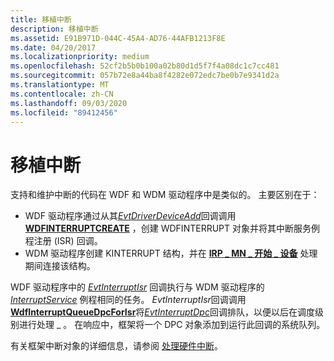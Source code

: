 ```yaml
---
title: 移植中断
description: 移植中断
ms.assetid: E91B971D-044C-45A4-AD76-44AFB1213F8E
ms.date: 04/20/2017
ms.localizationpriority: medium
ms.openlocfilehash: 52cf2b5b0b100a02b80d1d5f7f4a08dc1c7cc481
ms.sourcegitcommit: 057b72e8a44ba8f4282e072edc7be0b7e9341d2a
ms.translationtype: MT
ms.contentlocale: zh-CN
ms.lasthandoff: 09/03/2020
ms.locfileid: "89412456"
---
```

# <a name="porting-interrupts"></a>移植中断


支持和维护中断的代码在 WDF 和 WDM 驱动程序中是类似的。 主要区别在于：

-   WDF 驱动程序通过从其[*EvtDriverDeviceAdd*](/windows-hardware/drivers/ddi/wdfdriver/nc-wdfdriver-evt_wdf_driver_device_add)回调调用[**WDFINTERRUPTCREATE**](/windows-hardware/drivers/ddi/wdfinterrupt/nf-wdfinterrupt-wdfinterruptcreate) ，创建 WDFINTERRUPT 对象并将其中断服务例程注册 (ISR) 回调。
-   WDM 驱动程序创建 KINTERRUPT 结构，并在 [**IRP \_ MN \_ 开始 \_ 设备**](../kernel/irp-mn-start-device.md) 处理期间连接该结构。

WDF 驱动程序中的 [*EvtInterruptIsr*](/windows-hardware/drivers/ddi/wdfinterrupt/nc-wdfinterrupt-evt_wdf_interrupt_isr) 回调执行与 WDM 驱动程序的 [*InterruptService*](/windows-hardware/drivers/ddi/wdm/nc-wdm-kservice_routine) 例程相同的任务。 *EvtInterruptIsr*回调调用[**WdfInterruptQueueDpcForIsr**](/windows-hardware/drivers/ddi/wdfinterrupt/nf-wdfinterrupt-wdfinterruptqueuedpcforisr)将[*EvtInterruptDpc*](/windows-hardware/drivers/ddi/wdfinterrupt/nc-wdfinterrupt-evt_wdf_interrupt_dpc)回调排队，以便以后在调度级别进行处理 \_ 。 在响应中，框架将一个 DPC 对象添加到运行此回调的系统队列。

有关框架中断对象的详细信息，请参阅 [处理硬件中断](creating-an-interrupt-object.md)。

 

